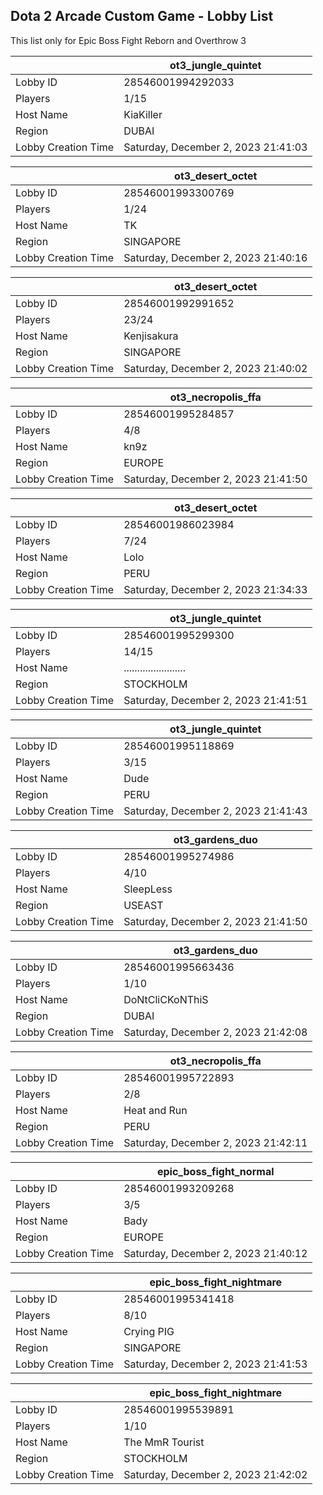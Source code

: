 ## Dota 2 Arcade Custom Game - Lobby List

This list only for Epic Boss Fight Reborn and Overthrow 3

|  | ot3_jungle_quintet |
| ------ | ------ |
| Lobby ID | 28546001994292033 |
| Players | 1/15 |
| Host Name | KiaKiller |
| Region | DUBAI |
| Lobby Creation Time | Saturday, December 2, 2023 21:41:03 |


|  | ot3_desert_octet |
| ------ | ------ |
| Lobby ID | 28546001993300769 |
| Players | 1/24 |
| Host Name | TK |
| Region | SINGAPORE |
| Lobby Creation Time | Saturday, December 2, 2023 21:40:16 |


|  | ot3_desert_octet |
| ------ | ------ |
| Lobby ID | 28546001992991652 |
| Players | 23/24 |
| Host Name | Kenjisakura |
| Region | SINGAPORE |
| Lobby Creation Time | Saturday, December 2, 2023 21:40:02 |


|  | ot3_necropolis_ffa |
| ------ | ------ |
| Lobby ID | 28546001995284857 |
| Players | 4/8 |
| Host Name | kn9z |
| Region | EUROPE |
| Lobby Creation Time | Saturday, December 2, 2023 21:41:50 |


|  | ot3_desert_octet |
| ------ | ------ |
| Lobby ID | 28546001986023984 |
| Players | 7/24 |
| Host Name | Lolo |
| Region | PERU |
| Lobby Creation Time | Saturday, December 2, 2023 21:34:33 |


|  | ot3_jungle_quintet |
| ------ | ------ |
| Lobby ID | 28546001995299300 |
| Players | 14/15 |
| Host Name | ....................... |
| Region | STOCKHOLM |
| Lobby Creation Time | Saturday, December 2, 2023 21:41:51 |


|  | ot3_jungle_quintet |
| ------ | ------ |
| Lobby ID | 28546001995118869 |
| Players | 3/15 |
| Host Name | Dude |
| Region | PERU |
| Lobby Creation Time | Saturday, December 2, 2023 21:41:43 |


|  | ot3_gardens_duo |
| ------ | ------ |
| Lobby ID | 28546001995274986 |
| Players | 4/10 |
| Host Name | SleepLess |
| Region | USEAST |
| Lobby Creation Time | Saturday, December 2, 2023 21:41:50 |


|  | ot3_gardens_duo |
| ------ | ------ |
| Lobby ID | 28546001995663436 |
| Players | 1/10 |
| Host Name | DoNtCliCKoNThiS |
| Region | DUBAI |
| Lobby Creation Time | Saturday, December 2, 2023 21:42:08 |


|  | ot3_necropolis_ffa |
| ------ | ------ |
| Lobby ID | 28546001995722893 |
| Players | 2/8 |
| Host Name | Heat and Run |
| Region | PERU |
| Lobby Creation Time | Saturday, December 2, 2023 21:42:11 |


|  | epic_boss_fight_normal |
| ------ | ------ |
| Lobby ID | 28546001993209268 |
| Players | 3/5 |
| Host Name | Bady |
| Region | EUROPE |
| Lobby Creation Time | Saturday, December 2, 2023 21:40:12 |


|  | epic_boss_fight_nightmare |
| ------ | ------ |
| Lobby ID | 28546001995341418 |
| Players | 8/10 |
| Host Name | Crying PIG |
| Region | SINGAPORE |
| Lobby Creation Time | Saturday, December 2, 2023 21:41:53 |


|  | epic_boss_fight_nightmare |
| ------ | ------ |
| Lobby ID | 28546001995539891 |
| Players | 1/10 |
| Host Name | The MmR Tourist |
| Region | STOCKHOLM |
| Lobby Creation Time | Saturday, December 2, 2023 21:42:02 |


